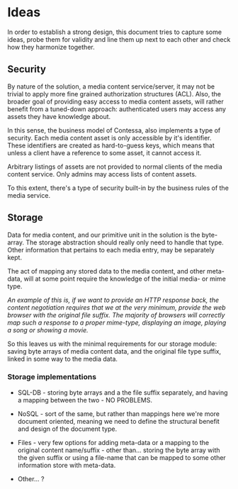 Ideas
=====

In order to establish a strong design, this document tries to capture some
ideas, probe them for validity and line them up next to each other and check
how they harmonize together.

Security
--------

By nature of the solution, a media content service/server, it may not be trivial
to apply more fine grained authorization structures (ACL). Also, the broader
goal of providing easy access to media content assets, will rather benefit from
a tuned-down approach: authenticated users may access any assets they have
knowledge about.

In this sense, the business model of Contessa, also implements a type of
security. Each media content asset is only accessible by it's identifier. These
identifiers are created as hard-to-guess keys, which means that unless a client
have a reference to some asset, it cannot access it.

Arbitrary listings of assets are not provided to normal clients of the media
content service. Only admins may access lists of content assets.

To this extent, there's a type of security built-in by the business rules of
the media service.

Storage
-------

Data for media content, and our primitive unit in the solution is the byte-
array. The storage abstraction should really only need to handle that type.
Other information that pertains to each media entry, may be separately kept.

The act of mapping any stored data to the media content, and other meta-data,
will at some point require the knowledge of the initial media- or mime type.

_An example of this is, if we want to provide an HTTP response back, the
content negotiation requires that we at the very minimum, provide the web
browser with the original file suffix. The majority of browsers will correctly
map such a response to a proper mime-type, displaying an image, playing a song
or showing a movie._

So this leaves us with the minimal requirements for our storage module: saving
byte arrays of media content data, and the original file type suffix, linked in
some way to the media data.

### Storage implementations

* SQL-DB - storing byte arrays and a the file suffix separately, and having
  a mapping between the two - NO PROBLEMS.

* NoSQL - sort of the same, but rather than mappings here we're more document
  oriented, meaning we need to define the structural benefit and design of the
  document type.

* Files - very few options for adding meta-data or a mapping to the original
  content name/suffix - other than... storing the byte array with the given
  suffix or using a file-name that can be mapped to some other information
  store with meta-data.

* Other... ?
